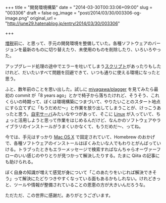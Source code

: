 +++
title = "開発環境構築"
date = "2014-03-30T00:33:06+09:00"
slug = "003306"
draft = false
og_image = "post/2014/03/30/003306-og-image.png"
original_url = "http://june29.hatenablog.jp/entry/2014/03/30/003306"

+++

<p><a class="keyword" href="http://d.hatena.ne.jp/keyword/%C1%FD%C0%C7">増税</a>前に、と思って、手元の開発環境を整備していた。各種ソフトウェアのバージョンを最新のものに切り替えたり、未使用のものを削除したり、いろいろやった。</p>
<p>アップグレード処理の途中でエラーを吐いてしまう<a class="keyword" href="http://d.hatena.ne.jp/keyword/%A5%B9%A5%AF%A5%EA%A5%D7%A5%C8">スクリプト</a>があったりもしたけれど、だいたいすべて問題を回避できて、いつも通りに使える環境になったと思う。</p>
<p>ふと、数年前のことを思い出した。試しに <a href="https://github.com/miyagawa/plagger" title="miyagawa/plagger">miyagawa/plagger</a> を見てみたら最初の commit が「8 years ago」とかで椅子から落ちたけれど、そうそう、これくらいの時期って、ぼくは環境構築につまづいて、やりたいことのスタート地点にすら立てずに「もうだめだ〜」と作業を放り出してしまうことが、けっこうあったと思う。<a class="keyword" href="http://d.hatena.ne.jp/keyword/%BC%AB%C2%F0%A5%B5%A1%BC%A5%D0">自宅サーバ</a>みたいなやつがあって、そこに <a class="keyword" href="http://d.hatena.ne.jp/keyword/Linux">Linux</a> が入っていて、ちょっと活用しようと思って作業をはじめるんだけど、なんかのソフトウェアやライブラリのインストールがうまくいかなくて、もうだめだ〜、ってね。</p>
<p>今では、手元はすっかり <a class="keyword" href="http://d.hatena.ne.jp/keyword/Mac%20OS%20X">Mac OS X</a> で固定されていて、Homebrew のおかげで、各種ソフトウェアのインストールはぼくみたいな人でもわりとがんばっていける。トラブったときもエラーメッセージで検索すればなんちゃらオーヴァーフローのいい感じのやりとりが見つかって解決したりする。たまに Qiita の記事にも助けられる。</p>
<p>ぼく自身の知識が増えて感覚が身について「このあたりをいじれば解決できそう」って解決にたどりつきやすくなっている面もあるかもしれない。けれどきっと、ツールや情報が整備されていることの恩恵の方が大きいんだろうな。</p>
<p>ただただ、この世界に感謝だ。ありがとうございます。</p>
